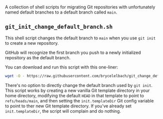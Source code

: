 A collection of shell scripts for migrating Git repositories with unfortunately
  named default branches to a default branch called `main`.

## `git_init_change_default_branch.sh`

This shell script changes the default branch to `main` when you use `git init`
  to create a new repository.

GitHub will recognize the first branch you push to a newly initialized repository
  as the default branch.

You can download and run this script with this one-liner:

```sh
wget -O - https://raw.githubusercontent.com/brycelelbach/git_change_default_branch/main/git_init_change_default_branch.bash | bash
```

There's no option to directly change the default branch used by `git init`.
This script works by creating a new vanilla Git template directory in your home
  directory, modifying the default `HEAD` in that template to point to
  `refs/heads/main`, and then setting the `init.templateDir` Git config variable
  to point to ther new Git template directory.
If you've already set `init.templateDir`, the script will complain and do nothing.
